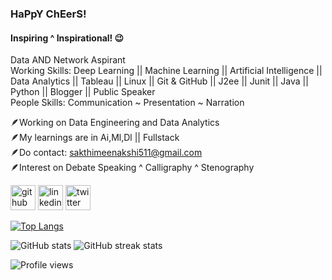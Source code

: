 ### HaPpY ChEerS!
#### Inspiring ^ Inspirational! 😉
Data AND Network Aspirant <br>
Working Skills: Deep Learning || Machine Learning || Artificial Intelligence || Data Analytics || Tableau || Linux || Git & GitHub || J2ee || Junit || Java || Python || Blogger || Public Speaker<br>
People Skills: Communication ~ Presentation ~ Narration

🪶Working on Data Engineering and Data Analytics <br>
🪶My learnings are in Ai,Ml,Dl || Fullstack <br>
🪶Do contact: sakthimeenakshi511@gmail.com <br>
🪶Interest on Debate Speaking ^ Calligraphy ^ Stenography <br>

[<img src='https://cdn.jsdelivr.net/npm/simple-icons@3.0.1/icons/github.svg' alt='github' height='40'>](https://github.com/Meenakshi-here)  [<img src='https://cdn.jsdelivr.net/npm/simple-icons@3.0.1/icons/linkedin.svg' alt='linkedin' height='40'>](https://www.linkedin.com/in/sakthi-meenakshi-anandan)  [<img src='https://cdn.jsdelivr.net/npm/simple-icons@3.0.1/icons/twitter.svg' alt='twitter' height='40'>](https://twitter.com/_Meenakshi_here)  

[![Top Langs](https://github-readme-stats.vercel.app/api/top-langs/?username=Meenakshi-here)](https://github.com/anuraghazra/github-readme-stats)

![GitHub stats](https://github-readme-stats.vercel.app/api?username=Meenakshi-here&show_icons=true)  ![GitHub streak stats](https://streak-stats.demolab.com/?user=Meenakshi-here)  

![Profile views](https://gpvc.arturio.dev/Meenakshi-here)  
